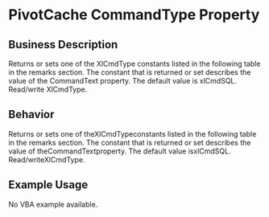 # PivotCache CommandType Property

## Business Description
Returns or sets one of the XlCmdType constants listed in the following table in the remarks section. The constant that is returned or set describes the value of the CommandText property. The default value is xlCmdSQL. Read/write XlCmdType.

## Behavior
Returns or sets one of theXlCmdTypeconstants listed in the following table in the remarks section. The constant that is returned or set describes the value of theCommandTextproperty. The default value isxlCmdSQL. Read/writeXlCmdType.

## Example Usage
No VBA example available.
